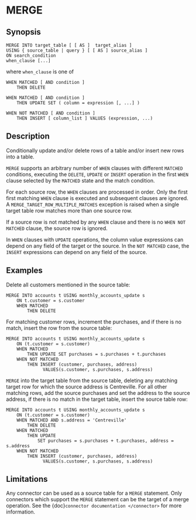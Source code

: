 # MERGE

## Synopsis

```text
MERGE INTO target_table [ [ AS ]  target_alias ]
USING { source_table | query } [ [ AS ] source_alias ]
ON search_condition
when_clause [...]
```

where `when_clause` is one of

```text
WHEN MATCHED [ AND condition ]
    THEN DELETE
```

```text
WHEN MATCHED [ AND condition ]
    THEN UPDATE SET ( column = expression [, ...] )
```

```text
WHEN NOT MATCHED [ AND condition ]
    THEN INSERT [ column_list ] VALUES (expression, ...)
```

## Description

Conditionally update and/or delete rows of a table and/or insert new
rows into a table.

`MERGE` supports an arbitrary number of `WHEN` clauses with different
`MATCHED` conditions, executing the `DELETE`, `UPDATE` or `INSERT`
operation in the first `WHEN` clause selected by the `MATCHED`
state and the match condition.

For each source row, the `WHEN` clauses are processed in order.  Only
the first first matching `WHEN` clause is executed and subsequent clauses
are ignored.  A `MERGE_TARGET_ROW_MULTIPLE_MATCHES` exception is
raised when a single target table row matches more than one source row.

If a source row is not matched by any `WHEN` clause and there is no
`WHEN NOT MATCHED` clause, the source row is ignored.

In `WHEN` clauses with `UPDATE` operations, the column value expressions
can depend on any field of the target or the source.  In the `NOT MATCHED`
case, the `INSERT` expressions can depend on any field of the source.

## Examples

Delete all customers mentioned in the source table:

```
MERGE INTO accounts t USING monthly_accounts_update s
    ON t.customer = s.customer
    WHEN MATCHED
        THEN DELETE
```

For matching customer rows, increment the purchases, and if there is no
match, insert the row from the source table:

```
MERGE INTO accounts t USING monthly_accounts_update s
    ON (t.customer = s.customer)
    WHEN MATCHED
        THEN UPDATE SET purchases = s.purchases + t.purchases
    WHEN NOT MATCHED
        THEN INSERT (customer, purchases, address)
              VALUES(s.customer, s.purchases, s.address)
```

`MERGE` into the target table from the source table, deleting any matching
target row for which the source address is Centreville.  For all other
matching rows, add the source purchases and set the address to the source
address, if there is no match in the target table, insert the source
table row:

```
MERGE INTO accounts t USING monthly_accounts_update s
    ON (t.customer = s.customer)
    WHEN MATCHED AND s.address = 'Centreville'
        THEN DELETE
    WHEN MATCHED
        THEN UPDATE
            SET purchases = s.purchases + t.purchases, address = s.address
    WHEN NOT MATCHED
        THEN INSERT (customer, purchases, address)
              VALUES(s.customer, s.purchases, s.address)
```

## Limitations

Any connector can be used as a source table for a `MERGE` statement.
Only connectors which support the `MERGE` statement can be the target of a
merge operation. See the {doc}`connector documentation </connector>` for more
information.
